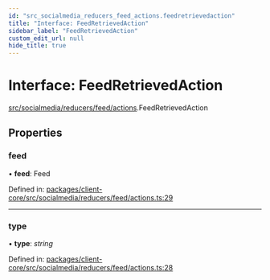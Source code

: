 ```yaml
---
id: "src_socialmedia_reducers_feed_actions.feedretrievedaction"
title: "Interface: FeedRetrievedAction"
sidebar_label: "FeedRetrievedAction"
custom_edit_url: null
hide_title: true
---
```


# Interface: FeedRetrievedAction

[src/socialmedia/reducers/feed/actions](../modules/src_socialmedia_reducers_feed_actions.md).FeedRetrievedAction

## Properties

### feed

• **feed**: Feed

Defined in: [packages/client-core/src/socialmedia/reducers/feed/actions.ts:29](https://github.com/xr3ngine/xr3ngine/blob/65dfcf39a/packages/client-core/src/socialmedia/reducers/feed/actions.ts#L29)

___

### type

• **type**: *string*

Defined in: [packages/client-core/src/socialmedia/reducers/feed/actions.ts:28](https://github.com/xr3ngine/xr3ngine/blob/65dfcf39a/packages/client-core/src/socialmedia/reducers/feed/actions.ts#L28)
